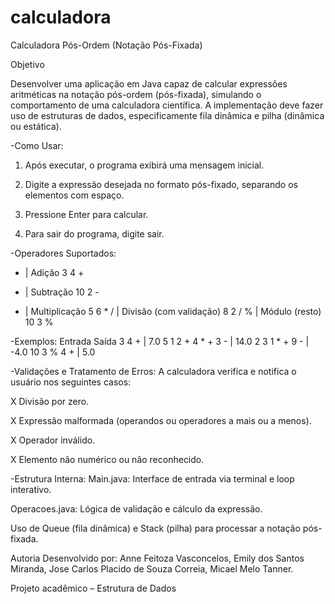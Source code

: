 # calculadora
Calculadora Pós-Ordem (Notação Pós-Fixada)

Objetivo

Desenvolver uma aplicação em Java capaz de calcular expressões aritméticas na notação pós-ordem (pós-fixada), simulando o comportamento de uma calculadora científica. A implementação deve fazer uso de estruturas de dados, especificamente fila dinâmica e pilha (dinâmica ou estática).

-Como Usar:
1. Após executar, o programa exibirá uma mensagem inicial.

2. Digite a expressão desejada no formato pós-fixado, separando os elementos com espaço.

3. Pressione Enter para calcular.

4. Para sair do programa, digite sair.

-Operadores Suportados:
+	|  Adição	                    3 4 +
- | 	Subtração                	10 2 -
* | 	Multiplicação            	5 6 *
/	|  Divisão (com validação)  	8 2 /
%	|  Módulo (resto)            	10 3 %

-Exemplos:
Entrada             Saída
3 4 +              |    7.0
5 1 2 + 4 * + 3 -  |    14.0
2 3 1 * + 9 -	     |    -4.0
10 3 % 4 +	       |    5.0

-Validações e Tratamento de Erros:
A calculadora verifica e notifica o usuário nos seguintes casos:

X Divisão por zero.

X Expressão malformada (operandos ou operadores a mais ou a menos).

X Operador inválido.

X Elemento não numérico ou não reconhecido.

-Estrutura Interna:
Main.java: Interface de entrada via terminal e loop interativo.

Operacoes.java: Lógica de validação e cálculo da expressão.

Uso de Queue (fila dinâmica) e Stack (pilha) para processar a notação pós-fixada.

Autoria
Desenvolvido por:  Anne Feitoza Vasconcelos, Emily dos Santos Miranda,  Jose Carlos Placido de Souza Correia, Micael Melo Tanner.  

Projeto acadêmico – Estrutura de Dados




